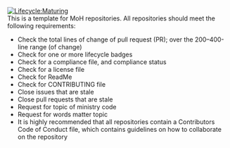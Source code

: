 [![Lifecycle:Maturing](https://img.shields.io/badge/Lifecycle-Maturing-007EC6)](<Redirect-URL>)  
This is a template for MoH repositories. All repositories should meet the following requirements:
* Check the total lines of change of pull request (PR); over the 200–400-line range (of change)
* Check for one or more lifecycle badges
* Check for a compliance file, and compliance status
* Check for a license file
* Check for ReadMe
* Check for CONTRIBUTING file
* Close issues that are stale
* Close pull requests that are stale
* Request for topic of ministry code
* Request for words matter topic
* It is highly recommended that all repositories contain a Contributors Code of Conduct file, which contains guidelines on how to collaborate on the repository
